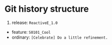 # Git history structure
1. release: `ReactiveE_1.0`
*  feature: `S0101_Cool`
*  ordinary: `[Celebrate] Do a little refinement.`
